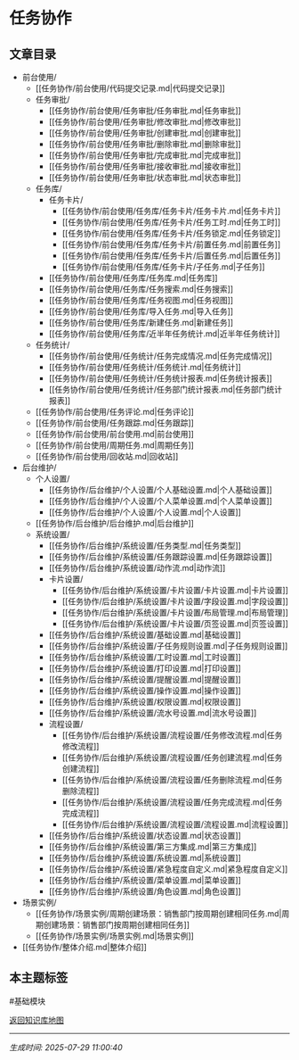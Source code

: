 # 任务协作

## 文章目录
- 前台使用/
  - [[任务协作/前台使用/代码提交记录.md|代码提交记录]]
  - 任务审批/
    - [[任务协作/前台使用/任务审批/任务审批.md|任务审批]]
    - [[任务协作/前台使用/任务审批/修改审批.md|修改审批]]
    - [[任务协作/前台使用/任务审批/创建审批.md|创建审批]]
    - [[任务协作/前台使用/任务审批/删除审批.md|删除审批]]
    - [[任务协作/前台使用/任务审批/完成审批.md|完成审批]]
    - [[任务协作/前台使用/任务审批/接收审批.md|接收审批]]
    - [[任务协作/前台使用/任务审批/状态审批.md|状态审批]]
  - 任务库/
    - 任务卡片/
      - [[任务协作/前台使用/任务库/任务卡片/任务卡片.md|任务卡片]]
      - [[任务协作/前台使用/任务库/任务卡片/任务工时.md|任务工时]]
      - [[任务协作/前台使用/任务库/任务卡片/任务锁定.md|任务锁定]]
      - [[任务协作/前台使用/任务库/任务卡片/前置任务.md|前置任务]]
      - [[任务协作/前台使用/任务库/任务卡片/后置任务.md|后置任务]]
      - [[任务协作/前台使用/任务库/任务卡片/子任务.md|子任务]]
    - [[任务协作/前台使用/任务库/任务库.md|任务库]]
    - [[任务协作/前台使用/任务库/任务搜索.md|任务搜索]]
    - [[任务协作/前台使用/任务库/任务视图.md|任务视图]]
    - [[任务协作/前台使用/任务库/导入任务.md|导入任务]]
    - [[任务协作/前台使用/任务库/新建任务.md|新建任务]]
    - [[任务协作/前台使用/任务库/近半年任务统计.md|近半年任务统计]]
  - 任务统计/
    - [[任务协作/前台使用/任务统计/任务完成情况.md|任务完成情况]]
    - [[任务协作/前台使用/任务统计/任务统计.md|任务统计]]
    - [[任务协作/前台使用/任务统计/任务统计报表.md|任务统计报表]]
    - [[任务协作/前台使用/任务统计/任务部门统计报表.md|任务部门统计报表]]
  - [[任务协作/前台使用/任务评论.md|任务评论]]
  - [[任务协作/前台使用/任务跟踪.md|任务跟踪]]
  - [[任务协作/前台使用/前台使用.md|前台使用]]
  - [[任务协作/前台使用/周期任务.md|周期任务]]
  - [[任务协作/前台使用/回收站.md|回收站]]
- 后台维护/
  - 个人设置/
    - [[任务协作/后台维护/个人设置/个人基础设置.md|个人基础设置]]
    - [[任务协作/后台维护/个人设置/个人菜单设置.md|个人菜单设置]]
    - [[任务协作/后台维护/个人设置/个人设置.md|个人设置]]
  - [[任务协作/后台维护/后台维护.md|后台维护]]
  - 系统设置/
    - [[任务协作/后台维护/系统设置/任务类型.md|任务类型]]
    - [[任务协作/后台维护/系统设置/任务跟踪设置.md|任务跟踪设置]]
    - [[任务协作/后台维护/系统设置/动作流.md|动作流]]
    - 卡片设置/
      - [[任务协作/后台维护/系统设置/卡片设置/卡片设置.md|卡片设置]]
      - [[任务协作/后台维护/系统设置/卡片设置/字段设置.md|字段设置]]
      - [[任务协作/后台维护/系统设置/卡片设置/布局管理.md|布局管理]]
      - [[任务协作/后台维护/系统设置/卡片设置/页签设置.md|页签设置]]
    - [[任务协作/后台维护/系统设置/基础设置.md|基础设置]]
    - [[任务协作/后台维护/系统设置/子任务规则设置.md|子任务规则设置]]
    - [[任务协作/后台维护/系统设置/工时设置.md|工时设置]]
    - [[任务协作/后台维护/系统设置/打印设置.md|打印设置]]
    - [[任务协作/后台维护/系统设置/提醒设置.md|提醒设置]]
    - [[任务协作/后台维护/系统设置/操作设置.md|操作设置]]
    - [[任务协作/后台维护/系统设置/权限设置.md|权限设置]]
    - [[任务协作/后台维护/系统设置/流水号设置.md|流水号设置]]
    - 流程设置/
      - [[任务协作/后台维护/系统设置/流程设置/任务修改流程.md|任务修改流程]]
      - [[任务协作/后台维护/系统设置/流程设置/任务创建流程.md|任务创建流程]]
      - [[任务协作/后台维护/系统设置/流程设置/任务删除流程.md|任务删除流程]]
      - [[任务协作/后台维护/系统设置/流程设置/任务完成流程.md|任务完成流程]]
      - [[任务协作/后台维护/系统设置/流程设置/流程设置.md|流程设置]]
    - [[任务协作/后台维护/系统设置/状态设置.md|状态设置]]
    - [[任务协作/后台维护/系统设置/第三方集成.md|第三方集成]]
    - [[任务协作/后台维护/系统设置/系统设置.md|系统设置]]
    - [[任务协作/后台维护/系统设置/紧急程度自定义.md|紧急程度自定义]]
    - [[任务协作/后台维护/系统设置/菜单设置.md|菜单设置]]
    - [[任务协作/后台维护/系统设置/角色设置.md|角色设置]]
- 场景实例/
  - [[任务协作/场景实例/周期创建场景：销售部门按周期创建相同任务.md|周期创建场景：销售部门按周期创建相同任务]]
  - [[任务协作/场景实例/场景实例.md|场景实例]]
- [[任务协作/整体介绍.md|整体介绍]]

## 本主题标签
#基础模块 

[返回知识库地图](知识库地图.md)

---
*生成时间: 2025-07-29 11:00:40*